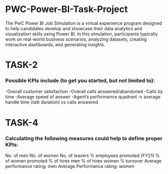 # PWC-Power-BI-Task-Project
The PwC Power BI Job Simulation is a virtual experience program designed to help candidates develop and showcase their data analytics and visualization skills using Power BI. In this simulation, participants typically work on real-world business scenarios, analyzing datasets, creating interactive dashboards, and generating insights.

# TASK-2
### Possible KPIs include (to get you started, but not limited to):

-Overall customer satisfaction
-Overall calls answered/abandoned
-Calls by time
-Average speed of answer
-Agent’s performance quadrant -> average handle time (talk duration) vs calls answered



# TASK-4
### Calculating the following measures could help to define proper KPIs:

No. of men
No.  of women
No.  of leavers
% employees promoted (FY21)
% of women promoted
% of hires men
% of hires women
% turnover 
Average performance rating: men
Average Performance rating: women
